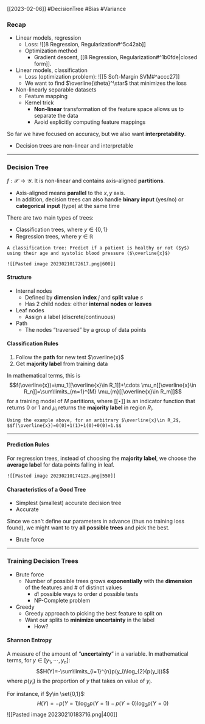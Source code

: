 [[2023-02-06]] #DecisionTree #Bias #Variance 

### Recap
- Linear models, regression
	- Loss: ![[8 Regression, Regularization#^5c42ab]]
	- Optimization method
		- Gradient descent, [[8 Regression, Regularization#^1b0fde|closed form]].
- Linear models, classification
	- Loss (optimization problem): ![[5 Soft-Margin SVM#^accc27]]
	- We want to find $\overline{\theta}^\star$ that minimizes the loss
- Non-linearly separable datasets
	- Feature mapping
	- Kernel trick
		- **Non-linear** transformation of the feature space allows us to separate the data
		- Avoid explicitly computing feature mappings

So far we have focused on accuracy, but we also want **interpretability**.
- Decision trees are non-linear and interpretable

---

### Decision Tree
$f: \mathcal{X} \to \mathcal{Y}$. It is non-linear and contains axis-aligned **partitions**.
- Axis-aligned means **parallel** to the $x, y$ axis.
- In addition, decision trees can also handle **binary input** (yes/no) or **categorical input** (type) at the same time

There are two main types of trees:
- Classification trees, where $y\in\{0,1\}$
- Regression trees, where $y\in\mathbb{R}$

```ad-example
A classification tree: Predict if a patient is healthy or not ($y$) using their age and systolic blood pressure ($\overline{x}$)

![[Pasted image 20230210172617.png|600]]
```

#### Structure
- Internal nodes
	- Defined by **dimension** **index** $j$ and **split value** $s$
	- Has 2 child nodes: either **internal** **nodes** or **leaves**
- Leaf nodes
	- Assign a label (discrete/continuous)
- Path
	- The nodes “traversed” by a group of data points

#### Classification Rules
1. Follow the **path** for new test $\overline{x}$
2. Get **majority label** from training data

In mathematical terms, this is
$$f(\overline{x})=\mu_1[[\overline{x}\in R_1]]+\cdots \mu_n[[\overline{x}\in R_n]]=\sum\limits_{m=1}^{M} \mu_{m}[[\overline{x}\in R_m]]$$
for a training model of $M$ partitions, where $[[\star]]$ is an indicator function that returns $0$ or $1$ and $\mu_i$ returns the **majority label** in region $R_i$.

```ad-example
Using the example above, for an arbitrary $\overline{x}\in R_2$,
$$f(\overline{x})=0(0)+1(1)+1(0)+0(0)=1.$$
```

---

#### Prediction Rules
For regression trees, instead of choosing the **majority label**, we choose the **average label** for data points falling in leaf.

```ad-example
![[Pasted image 20230210174123.png|550]]
```

#### Characteristics of a Good Tree
- Simplest (smallest) accurate decision tree
- Accurate

Since we can't define our parameters in advance (thus no training loss found), we might want to try **all possible trees** and pick the best.
- Brute force

---

### Training Decision Trees
- Brute force
	- Number of possible trees grows **exponentially** with the **dimension** of the features and # of distinct values
		- $d!$ possible ways to order $d$ possible tests
		- NP-Complete problem
- Greedy
	- Greedy approach to picking the best feature to split on
	- Want our splits to **minimize** **uncertainty** in the label
		- How?

#### Shannon Entropy
A measure of the amount of “**uncertainty**” in a variable. In mathematical terms, for $y \in [y_{1}, \cdots, y_{n}]$:
$$H(Y)=-\sum\limits_{i=1}^{n}p(y_i)\log_{2}(p(y_i))$$
where $p(y_i)$ is the proportion of $y$ that takes on value of $y_i$.

For instance, if $y\in \set{0,1}$:
$$H(Y)=-p(Y=1)\log_2p(Y=1)-p(Y=0)\log_2p(Y=0)$$
![[Pasted image 20230210183716.png|400]]




